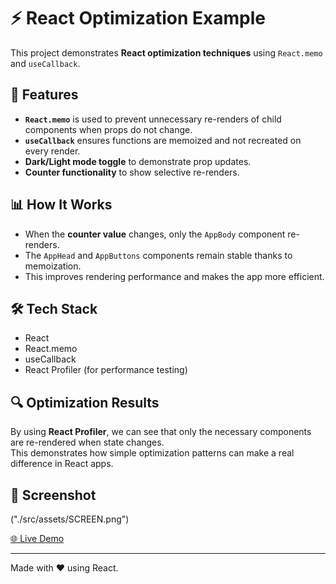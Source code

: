 # ⚡ React Optimization Example

This project demonstrates **React optimization techniques** using `React.memo` and `useCallback`.

## 🚀 Features

- **`React.memo`** is used to prevent unnecessary re-renders of child components when props do not change.
- **`useCallback`** ensures functions are memoized and not recreated on every render.
- **Dark/Light mode toggle** to demonstrate prop updates.
- **Counter functionality** to show selective re-renders.

## 📊 How It Works

- When the **counter value** changes, only the `AppBody` component re-renders.
- The `AppHead` and `AppButtons` components remain stable thanks to memoization.
- This improves rendering performance and makes the app more efficient.

## 🛠️ Tech Stack

- React
- React.memo
- useCallback
- React Profiler (for performance testing)

## 🔍 Optimization Results

By using **React Profiler**, we can see that only the necessary components are re-rendered when state changes.  
This demonstrates how simple optimization patterns can make a real difference in React apps.

## 📸 Screenshot

("./src/assets/SCREEN.png")

<a href="https://aymaq-code.github.io/React-Optimization-/" target="_blank">🌐 Live Demo</a>

---

Made with ❤️ using React.
